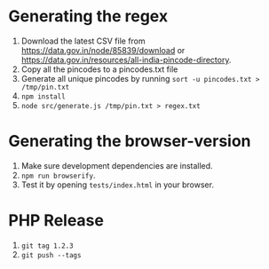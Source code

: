 # Generating the regex

1. Download the latest CSV file from <https://data.gov.in/node/85839/download> or <https://data.gov.in/resources/all-india-pincode-directory>.
2. Copy all the pincodes to a pincodes.txt file
3. Generate all unique pincodes by running `sort -u pincodes.txt > /tmp/pin.txt`
4. `npm install`
5. `node src/generate.js /tmp/pin.txt > regex.txt`

# Generating the browser-version

1. Make sure development dependencies are installed.
2. `npm run browserify`.
3. Test it by opening `tests/index.html` in your browser.

# PHP Release

1. `git tag 1.2.3`
2. `git push --tags`
